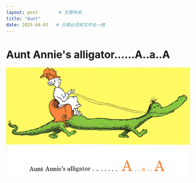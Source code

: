 ```yaml
---
layout: post        # 文章布局
title: "Aunt"
date: 2025-04-03   # 日期必须和文件名一致
---
```


# Aunt Annie's alligator......**A**..a..**A**
![](/assets/images/a.png)